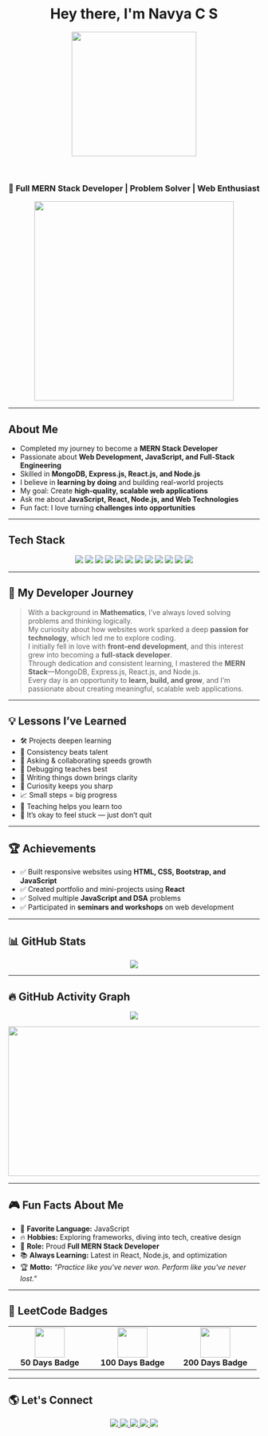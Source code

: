 <h1 align="center">Hey there, I'm Navya C S </h1>

<p align="center">
  <img src="https://media.giphy.com/media/v1.Y2lkPWVjZjA1ZTQ3dWF3b3cxbnBiODR6MDQxdDBqNHdnM2xvMXVya3Q0ajU3MXZ1dmR4NSZlcD12MV9naWZzX3JlbGF0ZWQmY3Q9Zw/i229PTC8BKt9V9RnwZ/giphy.gif" width="250" height="250" />
</p>
<br>
<h3 align="center">🚀 Full MERN Stack Developer | Problem Solver | Web Enthusiast</h3>

<p align="center">
  <img src="https://user-images.githubusercontent.com/74038190/212284158-e840e285-664b-44d7-b79b-e264b5e54825.gif" width="400" />
</p>

---

##  About Me
- Completed my journey to become a **MERN Stack Developer**  
-  Passionate about **Web Development, JavaScript, and Full-Stack Engineering**  
-  Skilled in **MongoDB, Express.js, React.js, and Node.js**  
-  I believe in **learning by doing** and building real-world projects  
-  My goal: Create **high-quality, scalable web applications**  
-  Ask me about **JavaScript, React, Node.js, and Web Technologies**  
-  Fun fact: I love turning **challenges into opportunities**

---

##  Tech Stack

<p align="center">
  <!-- Frontend -->
  <img src="https://img.shields.io/badge/HTML5-E34F26?style=for-the-badge&logo=html5&logoColor=white" />
  <img src="https://img.shields.io/badge/CSS3-1572B6?style=for-the-badge&logo=css3&logoColor=white" />
  <img src="https://img.shields.io/badge/Bootstrap-7952B3?style=for-the-badge&logo=bootstrap&logoColor=white" />
  <img src="https://img.shields.io/badge/JavaScript-F7DF1E?style=for-the-badge&logo=javascript&logoColor=black" />
  <img src="https://img.shields.io/badge/React-20232A?style=for-the-badge&logo=react&logoColor=61DAFB" />

  <!-- Backend -->
  <img src="https://img.shields.io/badge/Node.js-339933?style=for-the-badge&logo=nodedotjs&logoColor=white" />
  <img src="https://img.shields.io/badge/Express.js-000000?style=for-the-badge&logo=express&logoColor=white" />

  <!-- Database -->
  <img src="https://img.shields.io/badge/MongoDB-4EA94B?style=for-the-badge&logo=mongodb&logoColor=white" />

  <!-- Tools -->
  <img src="https://img.shields.io/badge/Git-F05032?style=for-the-badge&logo=git&logoColor=white" />
  <img src="https://img.shields.io/badge/GitHub-181717?style=for-the-badge&logo=github&logoColor=white" />
  <img src="https://img.shields.io/badge/Postman-FF6C37?style=for-the-badge&logo=postman&logoColor=white" />
  <img src="https://img.shields.io/badge/VS Code-007ACC?style=for-the-badge&logo=visual-studio-code&logoColor=white" />
</p>

---

## 🎯 My Developer Journey

> With a background in **Mathematics**, I’ve always loved solving problems and thinking logically.  
> My curiosity about how websites work sparked a deep **passion for technology**, which led me to explore coding.  
> I initially fell in love with **front-end development**, and this interest grew into becoming a **full-stack developer**.  
> Through dedication and consistent learning, I mastered the **MERN Stack**—MongoDB, Express.js, React.js, and Node.js.  
> Every day is an opportunity to **learn, build, and grow**, and I’m passionate about creating meaningful, scalable web applications.

---

## 💡 Lessons I’ve Learned

- 🛠️ Projects deepen learning  
- 📅 Consistency beats talent  
- 🤝 Asking & collaborating speeds growth  
- 🐞 Debugging teaches best  
- 📝 Writing things down brings clarity  
- 🧠 Curiosity keeps you sharp  
- 📈 Small steps = big progress  
- 📣 Teaching helps you learn too  
- 🧗 It’s okay to feel stuck — just don’t quit

---

## 🏆 Achievements

- ✅ Built responsive websites using **HTML, CSS, Bootstrap, and JavaScript**  
- ✅ Created portfolio and mini-projects using **React**  
- ✅ Solved multiple **JavaScript and DSA** problems  
- ✅ Participated in **seminars and workshops** on web development  

---

## 📊 GitHub Stats

<p align="center">
   <img src="https://github-readme-stats.vercel.app/api?username=Navya-shaji&show_icons=true&theme=tokyonight" />
</p>

---

## 🔥 GitHub Activity Graph

<p align="center">
  <img src="https://streak-stats.demolab.com?user=Navya-shaji&theme=tokyonight&hide_border=true" />
</p>

<p align="center">
  <a href="https://github.com/Navya-shaji">
    <img src="https://github-readme-activity-graph.vercel.app/graph?username=Navya-shaji&bg_color=0000&color=ffffff&line=ffffff&point=ffffff&area=true&hide_border=true" width="850" height="300" />
  </a>
</p>

---

## 🎮 Fun Facts About Me

- 🎯 **Favorite Language:** JavaScript  
- 🔥 **Hobbies:** Exploring frameworks, diving into tech, creative design  
- 🚀 **Role:** Proud **Full MERN Stack Developer**  
- 📚 **Always Learning:** Latest in React, Node.js, and optimization  
- 🏆 **Motto:** *"Practice like you've never won. Perform like you've never lost."*

---

## 🏅 LeetCode Badges

<table align="center">
  <tr>
    <td align="center" width="150">
      <a href="https://leetcode.com/u/Navyacs/" target="_blank">
        <img src="https://assets.leetcode.com/static_assets/marketing/2024-50.gif" width="60" />
      </a>
      <div><strong>50 Days Badge</strong></div>
    </td>
    <td align="center" width="150">
      <a href="https://leetcode.com/u/Navyacs/" target="_blank">
        <img src="https://assets.leetcode.com/static_assets/marketing/2024-100.gif" width="60" />
      </a>
      <div><strong>100 Days Badge</strong></div>
    </td>
    <td align="center" width="150">
      <a href="https://leetcode.com/u/Navyacs/" target="_blank">
        <img src="https://assets.leetcode.com/static_assets/marketing/2024-200.gif" width="60" />
      </a>
      <div><strong>200 Days Badge</strong></div>
    </td>
  </tr>
</table>


---

## 🌎 Let's Connect

<p align="center">
  <a href="https://www.linkedin.com/in/navya-shaji-b3b81b325" target="_blank">
    <img src="https://img.shields.io/badge/LinkedIn-blue?style=for-the-badge&logo=linkedin" />
  </a>
  <a href="mailto:navyacshaji12@gmail.com" target="_blank">
    <img src="https://img.shields.io/badge/Email-red?style=for-the-badge&logo=gmail&logoColor=white" />
  </a>
  <a href="https://github.com/Navya-shaji" target="_blank">
    <img src="https://img.shields.io/badge/GitHub-black?style=for-the-badge&logo=github" />
  </a>
  <a href="https://leetcode.com/u/Navyacs/" target="_blank">
    <img src="https://img.shields.io/badge/LeetCode-orange?style=for-the-badge&logo=leetcode&logoColor=white" />
  </a>
  <a href="https://www.instagram.com/navyaaaaa_.12" target="_blank">
    <img src="https://img.shields.io/badge/Instagram-E4405F?style=for-the-badge&logo=instagram&logoColor=white" />
  </a>
</p>
